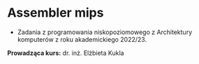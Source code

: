 # Assembler mips
* Zadania z programowania niskopoziomowego z Architektury komputerów z roku akademickiego 2022/23. 

**Prowadząca kurs:** dr. inż. Elżbieta Kukla

